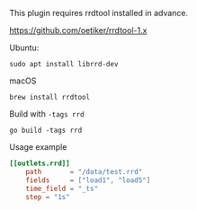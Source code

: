 
This plugin requires rrdtool installed in advance.

https://github.com/oetiker/rrdtool-1.x


Ubuntu:

```
sudo apt install librrd-dev
```

macOS

```
brew install rrdtool
```

Build with `-tags rrd`

```
go build -tags rrd
```


Usage example

```toml
[[outlets.rrd]]
    path       = "/data/test.rrd"
    fields     = ["load1", "load5"]
    time_field = "_ts"
    step = "1s"
```
